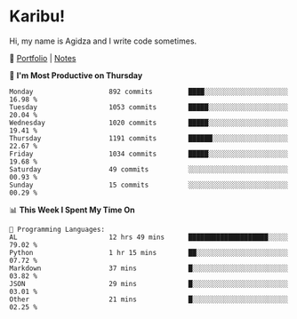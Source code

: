 # Karibu!
Hi, my name is Agidza and I write code sometimes.

🫧 [Portfolio](https://lynnagidza.github.io/) | [Notes](https://medium.com/me/stories/public)

<!--START_SECTION:waka-->
📅 **I'm Most Productive on Thursday** 

```text
Monday                   892 commits         ████░░░░░░░░░░░░░░░░░░░░░   16.98 % 
Tuesday                  1053 commits        █████░░░░░░░░░░░░░░░░░░░░   20.04 % 
Wednesday                1020 commits        █████░░░░░░░░░░░░░░░░░░░░   19.41 % 
Thursday                 1191 commits        ██████░░░░░░░░░░░░░░░░░░░   22.67 % 
Friday                   1034 commits        █████░░░░░░░░░░░░░░░░░░░░   19.68 % 
Saturday                 49 commits          ░░░░░░░░░░░░░░░░░░░░░░░░░   00.93 % 
Sunday                   15 commits          ░░░░░░░░░░░░░░░░░░░░░░░░░   00.29 % 
```


📊 **This Week I Spent My Time On** 

```text
💬 Programming Languages: 
AL                       12 hrs 49 mins      ████████████████████░░░░░   79.02 % 
Python                   1 hr 15 mins        ██░░░░░░░░░░░░░░░░░░░░░░░   07.72 % 
Markdown                 37 mins             █░░░░░░░░░░░░░░░░░░░░░░░░   03.82 % 
JSON                     29 mins             █░░░░░░░░░░░░░░░░░░░░░░░░   03.01 % 
Other                    21 mins             █░░░░░░░░░░░░░░░░░░░░░░░░   02.25 % 
```


<!--END_SECTION:waka-->
<!--#### 💟 **Digital Swag**
[![@agidza's Holopin board](https://holopin.me/agidza)](https://holopin.io/@agidza)
